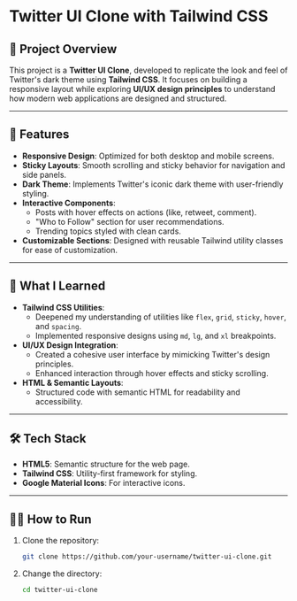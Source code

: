
# Twitter UI Clone with Tailwind CSS

## 📌 Project Overview
This project is a **Twitter UI Clone**, developed to replicate the look and feel of Twitter's dark theme using **Tailwind CSS**. It focuses on building a responsive layout while exploring **UI/UX design principles** to understand how modern web applications are designed and structured.

---

## 🎯 Features
- **Responsive Design**: Optimized for both desktop and mobile screens.
- **Sticky Layouts**: Smooth scrolling and sticky behavior for navigation and side panels.
- **Dark Theme**: Implements Twitter's iconic dark theme with user-friendly styling.
- **Interactive Components**:
  - Posts with hover effects on actions (like, retweet, comment).
  - "Who to Follow" section for user recommendations.
  - Trending topics styled with clean cards.
- **Customizable Sections**: Designed with reusable Tailwind utility classes for ease of customization.

---

## 🚀 What I Learned
- **Tailwind CSS Utilities**:
  - Deepened my understanding of utilities like `flex`, `grid`, `sticky`, `hover`, and `spacing`.
  - Implemented responsive designs using `md`, `lg`, and `xl` breakpoints.
- **UI/UX Design Integration**:
  - Created a cohesive user interface by mimicking Twitter's design principles.
  - Enhanced interaction through hover effects and sticky scrolling.
- **HTML & Semantic Layouts**:
  - Structured code with semantic HTML for readability and accessibility.

---

## 🛠️ Tech Stack
- **HTML5**: Semantic structure for the web page.
- **Tailwind CSS**: Utility-first framework for styling.
- **Google Material Icons**: For interactive icons.

---


## 🧑‍💻 How to Run
1. Clone the repository:
   ```bash
   git clone https://github.com/your-username/twitter-ui-clone.git

2. Change the directory:
   ```bash
   cd twitter-ui-clone